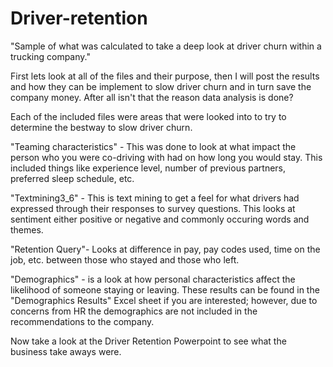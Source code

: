 # Driver-retention
"Sample of what was calculated to take a deep look at driver churn within a trucking company."

First lets look at all of the files and their purpose, then I will post the results and how they can be implement to slow driver churn and in turn save the company money. After all isn't that the reason data analysis is done?


Each of the included files were areas that were looked into to try to determine the bestway to slow driver churn. 

"Teaming characteristics" - This was done to look at what impact the person who you were co-driving with had on how long you would stay. This included things like experience level, number of previous partners, preferred sleep schedule, etc. 

"Textmining3_6" - This is text mining to get a feel for what drivers had expressed through their responses to survey questions. This looks at sentiment either positive or negative and commonly occuring words and themes. 

"Retention Query"- Looks at difference in pay, pay codes used, time on the job, etc. between those who stayed and those who left. 

"Demographics" - is a look at how personal characteristics affect the likelihood of someone staying or leaving. These results can be found in the "Demographics Results" Excel sheet if you are interested; however, due to concerns from HR the demographics are not included in the recommendations to the company.

Now take a look at the Driver Retention Powerpoint to see what the business take aways were. 
